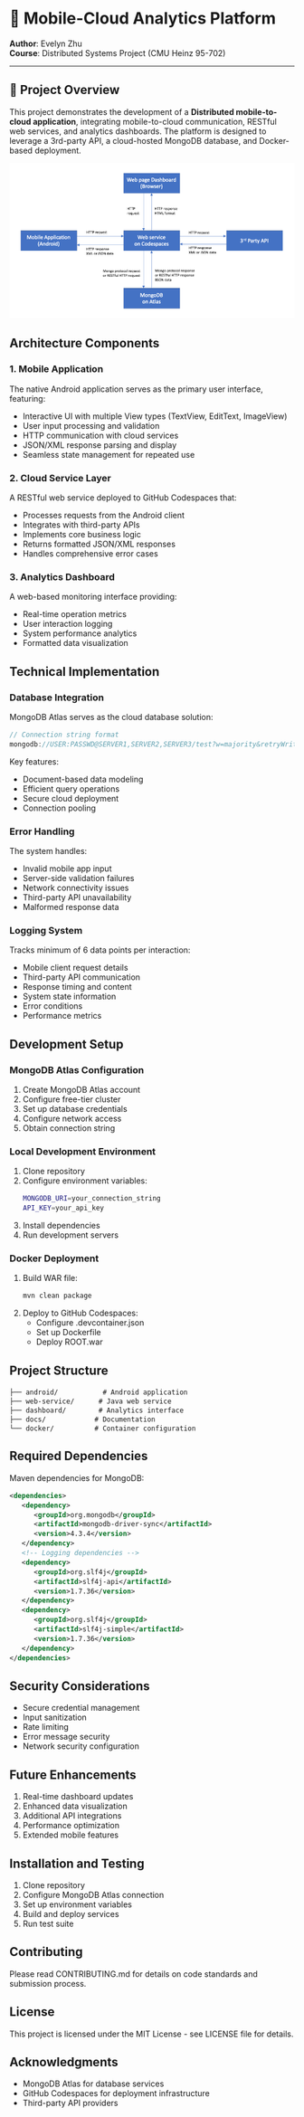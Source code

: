 # 🚀 Mobile-Cloud Analytics Platform

**Author**: Evelyn Zhu  
**Course**: Distributed Systems Project (CMU Heinz 95-702)  

---

## 📘 Project Overview

This project demonstrates the development of a **Distributed mobile-to-cloud application**, integrating mobile-to-cloud communication, RESTful web services, and analytics dashboards. The platform is designed to leverage a 3rd-party API, a cloud-hosted MongoDB database, and Docker-based deployment.

![System Architecture](docs/Project4-Diagram-Full.png)

## Architecture Components

### 1. Mobile Application
The native Android application serves as the primary user interface, featuring:
- Interactive UI with multiple View types (TextView, EditText, ImageView)
- User input processing and validation
- HTTP communication with cloud services
- JSON/XML response parsing and display
- Seamless state management for repeated use

### 2. Cloud Service Layer
A RESTful web service deployed to GitHub Codespaces that:
- Processes requests from the Android client
- Integrates with third-party APIs
- Implements core business logic
- Returns formatted JSON/XML responses
- Handles comprehensive error cases

### 3. Analytics Dashboard
A web-based monitoring interface providing:
- Real-time operation metrics
- User interaction logging
- System performance analytics
- Formatted data visualization

## Technical Implementation

### Database Integration
MongoDB Atlas serves as the cloud database solution:
```javascript
// Connection string format
mongodb://USER:PASSWD@SERVER1,SERVER2,SERVER3/test?w=majority&retryWrites=true&tls=true&authMechanism=SCRAM-SHA-1
```

Key features:
- Document-based data modeling
- Efficient query operations
- Secure cloud deployment
- Connection pooling

### Error Handling
The system handles:
- Invalid mobile app input
- Server-side validation failures
- Network connectivity issues
- Third-party API unavailability
- Malformed response data

### Logging System
Tracks minimum of 6 data points per interaction:
- Mobile client request details
- Third-party API communication
- Response timing and content
- System state information
- Error conditions
- Performance metrics

## Development Setup

### MongoDB Atlas Configuration
1. Create MongoDB Atlas account
2. Configure free-tier cluster
3. Set up database credentials
4. Configure network access
5. Obtain connection string

### Local Development Environment
1. Clone repository
2. Configure environment variables:
   ```bash
   MONGODB_URI=your_connection_string
   API_KEY=your_api_key
   ```
3. Install dependencies
4. Run development servers

### Docker Deployment
1. Build WAR file:
   ```bash
   mvn clean package
   ```
2. Deploy to GitHub Codespaces:
   - Configure .devcontainer.json
   - Set up Dockerfile
   - Deploy ROOT.war

## Project Structure
```
├── android/           # Android application
├── web-service/      # Java web service
├── dashboard/        # Analytics interface
├── docs/            # Documentation
└── docker/          # Container configuration
```

## Required Dependencies
Maven dependencies for MongoDB:
```xml
<dependencies>
   <dependency>
      <groupId>org.mongodb</groupId>
      <artifactId>mongodb-driver-sync</artifactId>
      <version>4.3.4</version>
   </dependency>
   <!-- Logging dependencies -->
   <dependency>
      <groupId>org.slf4j</groupId>
      <artifactId>slf4j-api</artifactId>
      <version>1.7.36</version>
   </dependency>
   <dependency>
      <groupId>org.slf4j</groupId>
      <artifactId>slf4j-simple</artifactId>
      <version>1.7.36</version>
   </dependency>
</dependencies>
```

## Security Considerations
- Secure credential management
- Input sanitization
- Rate limiting
- Error message security
- Network security configuration

## Future Enhancements
1. Real-time dashboard updates
2. Enhanced data visualization
3. Additional API integrations
4. Performance optimization
5. Extended mobile features

## Installation and Testing
1. Clone repository
2. Configure MongoDB Atlas connection
3. Set up environment variables
4. Build and deploy services
5. Run test suite

## Contributing
Please read CONTRIBUTING.md for details on code standards and submission process.

## License
This project is licensed under the MIT License - see LICENSE file for details.

## Acknowledgments
- MongoDB Atlas for database services
- GitHub Codespaces for deployment infrastructure
- Third-party API providers
